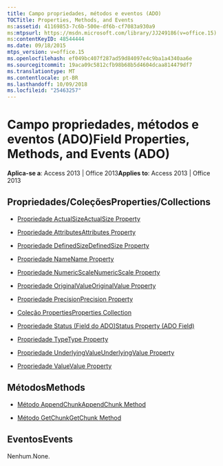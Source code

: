 ```yaml
---
title: Campo propriedades, métodos e eventos (ADO)
TOCTitle: Properties, Methods, and Events
ms:assetid: 41169853-7c6b-500e-df6b-cf7083a930a9
ms:mtpsurl: https://msdn.microsoft.com/library/JJ249186(v=office.15)
ms:contentKeyID: 48544444
ms.date: 09/18/2015
mtps_version: v=office.15
ms.openlocfilehash: ef049bc407f287ad59d84097e4c9ba1a4340aa6e
ms.sourcegitcommit: 19aca09c5812cfb98b68b5d4604dcaa814479df7
ms.translationtype: MT
ms.contentlocale: pt-BR
ms.lasthandoff: 10/09/2018
ms.locfileid: "25463257"
---
```

# <a name="field-properties-methods-and-events-ado"></a><span data-ttu-id="c570f-102">Campo propriedades, métodos e eventos (ADO)</span><span class="sxs-lookup"><span data-stu-id="c570f-102">Field Properties, Methods, and Events (ADO)</span></span>


<span data-ttu-id="c570f-103">**Aplica-se a**: Access 2013 | Office 2013</span><span class="sxs-lookup"><span data-stu-id="c570f-103">**Applies to**: Access 2013 | Office 2013</span></span>

## <a name="propertiescollections"></a><span data-ttu-id="c570f-104">Propriedades/Coleções</span><span class="sxs-lookup"><span data-stu-id="c570f-104">Properties/Collections</span></span>

- [<span data-ttu-id="c570f-105">Propriedade ActualSize</span><span class="sxs-lookup"><span data-stu-id="c570f-105">ActualSize Property</span></span>](actualsize-property-ado.md)

- [<span data-ttu-id="c570f-106">Propriedade Attributes</span><span class="sxs-lookup"><span data-stu-id="c570f-106">Attributes Property</span></span>](attributes-property-ado.md)

- [<span data-ttu-id="c570f-107">Propriedade DefinedSize</span><span class="sxs-lookup"><span data-stu-id="c570f-107">DefinedSize Property</span></span>](definedsize-property-ado.md)

- [<span data-ttu-id="c570f-108">Propriedade Name</span><span class="sxs-lookup"><span data-stu-id="c570f-108">Name Property</span></span>](name-property-ado.md)

- [<span data-ttu-id="c570f-109">Propriedade NumericScale</span><span class="sxs-lookup"><span data-stu-id="c570f-109">NumericScale Property</span></span>](numericscale-property-ado.md)

- [<span data-ttu-id="c570f-110">Propriedade OriginalValue</span><span class="sxs-lookup"><span data-stu-id="c570f-110">OriginalValue Property</span></span>](originalvalue-property-ado.md)

- [<span data-ttu-id="c570f-111">Propriedade Precision</span><span class="sxs-lookup"><span data-stu-id="c570f-111">Precision Property</span></span>](precision-property-ado.md)

- [<span data-ttu-id="c570f-112">Coleção Properties</span><span class="sxs-lookup"><span data-stu-id="c570f-112">Properties Collection</span></span>](properties-collection-ado.md)

- [<span data-ttu-id="c570f-113">Propriedade Status (Field do ADO)</span><span class="sxs-lookup"><span data-stu-id="c570f-113">Status Property (ADO Field)</span></span>](status-property-ado-field.md)

- [<span data-ttu-id="c570f-114">Propriedade Type</span><span class="sxs-lookup"><span data-stu-id="c570f-114">Type Property</span></span>](type-property-ado.md)

- [<span data-ttu-id="c570f-115">Propriedade UnderlyingValue</span><span class="sxs-lookup"><span data-stu-id="c570f-115">UnderlyingValue Property</span></span>](underlyingvalue-property-ado.md)

- [<span data-ttu-id="c570f-116">Propriedade Value</span><span class="sxs-lookup"><span data-stu-id="c570f-116">Value Property</span></span>](value-property-ado.md)

## <a name="methods"></a><span data-ttu-id="c570f-117">Métodos</span><span class="sxs-lookup"><span data-stu-id="c570f-117">Methods</span></span>

- [<span data-ttu-id="c570f-118">Método AppendChunk</span><span class="sxs-lookup"><span data-stu-id="c570f-118">AppendChunk Method</span></span>](appendchunk-method-ado.md)

- [<span data-ttu-id="c570f-119">Método GetChunk</span><span class="sxs-lookup"><span data-stu-id="c570f-119">GetChunk Method</span></span>](getchunk-method-ado.md)

## <a name="events"></a><span data-ttu-id="c570f-120">Eventos</span><span class="sxs-lookup"><span data-stu-id="c570f-120">Events</span></span>

<span data-ttu-id="c570f-121">Nenhum.</span><span class="sxs-lookup"><span data-stu-id="c570f-121">None.</span></span>

